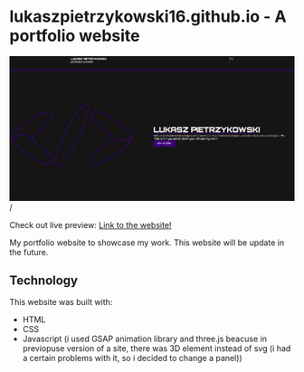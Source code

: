 
# lukaszpietrzykowski16.github.io - A portfolio website

<img src="./image2.PNG">/

Check out live preview: 
<a href="lukaszpietrzykowski16.github.io"> Link to the website! </a>

My portfolio website to showcase my work. This website will be update in the future. 

## Technology
This website was built with:
- HTML
- CSS
- Javascript (i used GSAP animation library and three.js beacuse in previopuse version of a site, there was 3D element instead of svg (i had a certain problems with it, so i decided to change a panel))

